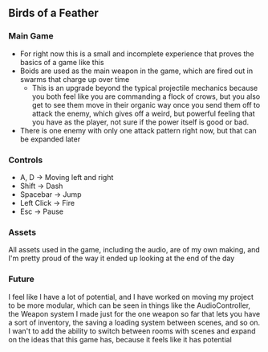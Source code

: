 ## Birds of a Feather ##
### Main Game ##
- For right now this is a small and incomplete experience that proves the basics of a game like this
- Boids are used as the main weapon in the game, which are fired out in swarms that charge up over time
  - This is an upgrade beyond the typical projectile mechanics because you both feel like you are commanding a flock of crows, but you also get to see them move in their organic way once you send them off to attack the enemy, which gives off a weird, but powerful feeling that you have as the player, not sure if the power itself is good or bad.
- There is one enemy with only one attack pattern right now, but that can be expanded later

### Controls ###
- A, D -> Moving left and right
- Shift -> Dash
- Spacebar -> Jump
- Left Click -> Fire
- Esc -> Pause

### Assets ###
All assets used in the game, including the audio, are of my own making, and I'm pretty proud of the way it ended up looking at the end of the day

### Future ###
I feel like I have a lot of potential, and I have worked on moving my project to be more modular, which can be seen in things like the AudioController, the Weapon system I made just for the one weapon so far that lets you have a sort of inventory, the saving a loading system between scenes, and so on. I wan't to add the ability to switch between rooms with scenes and expand on the ideas that this game has, because it feels like it has potential